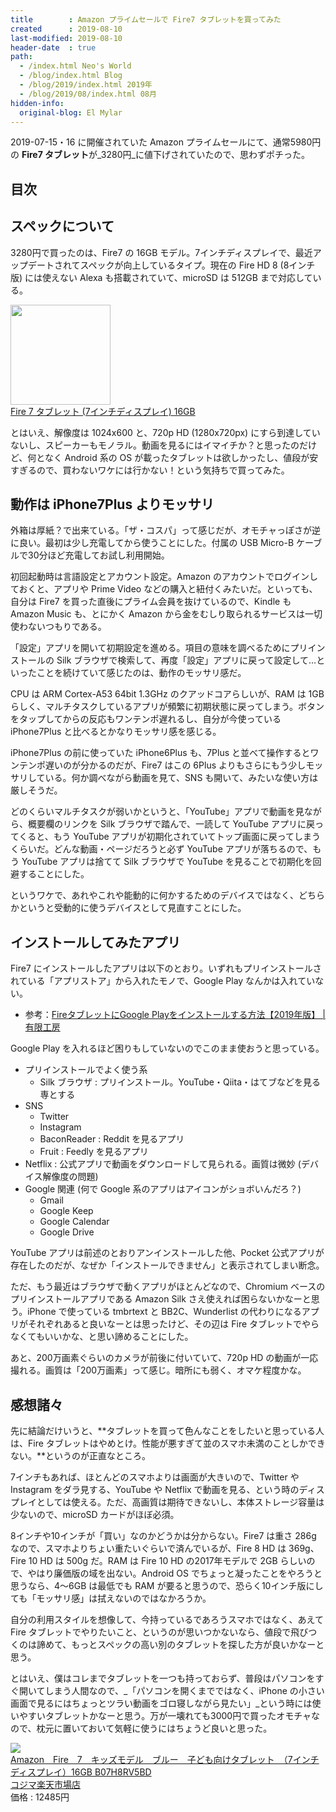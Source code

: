 ```yaml
---
title        : Amazon プライムセールで Fire7 タブレットを買ってみた
created      : 2019-08-10
last-modified: 2019-08-10
header-date  : true
path:
  - /index.html Neo's World
  - /blog/index.html Blog
  - /blog/2019/index.html 2019年
  - /blog/2019/08/index.html 08月
hidden-info:
  original-blog: El Mylar
---
```


2019-07-15・16 に開催されていた Amazon プライムセールにて、通常5980円の **Fire7 タブレット**が_3280円_に値下げされていたので、思わずポチった。

## 目次

## スペックについて

3280円で買ったのは、Fire7 の 16GB モデル。7インチディスプレイで、最近アップデートされてスペックが向上しているタイプ。現在の Fire HD 8 (8インチ版) には使えない Alexa も搭載されていて、microSD は 512GB まで対応している。

<div class="ad-amazon">
  <div class="ad-amazon-image">
    <a href="https://www.amazon.co.jp/dp/B07JQP28TN?tag=neos21-22&amp;linkCode=osi&amp;th=1&amp;psc=1">
      <img src="https://m.media-amazon.com/images/I/41T8SdOBVgL._SL160_.jpg" width="160" height="160">
    </a>
  </div>
  <div class="ad-amazon-info">
    <div class="ad-amazon-title">
      <a href="https://www.amazon.co.jp/dp/B07JQP28TN?tag=neos21-22&amp;linkCode=osi&amp;th=1&amp;psc=1">Fire 7 タブレット (7インチディスプレイ) 16GB</a>
    </div>
  </div>
</div>

とはいえ、解像度は 1024x600 と、720p HD (1280x720px) にすら到達していないし、スピーカーもモノラル。動画を見るにはイマイチか？と思ったのだけど、何となく Android 系の OS が載ったタブレットは欲しかったし、値段が安すぎるので、買わないワケには行かない！という気持ちで買ってみた。

## 動作は iPhone7Plus よりモッサリ

外箱は厚紙？で出来ている。「ザ・コスパ」って感じだが、オモチャっぽさが逆に良い。最初は少し充電してから使うことにした。付属の USB Micro-B ケーブルで30分ほど充電してお試し利用開始。

初回起動時は言語設定とアカウント設定。Amazon のアカウントでログインしておくと、アプリや Prime Video などの購入と紐付くみたいだ。といっても、自分は Fire7 を買った直後にプライム会員を抜けているので、Kindle も Amazon Music も、とにかく Amazon から金をむしり取られるサービスは一切使わないつもりである。

「設定」アプリを開いて初期設定を進める。項目の意味を調べるためにプリインストールの Silk ブラウザで検索して、再度「設定」アプリに戻って設定して…といったことを続けていて感じたのは、動作のモッサリ感だ。

CPU は ARM Cortex-A53 64bit 1.3GHz のクアッドコアらしいが、RAM は 1GB らしく、マルチタスクしているアプリが頻繁に初期状態に戻ってしまう。ボタンをタップしてからの反応もワンテンポ遅れるし、自分が今使っている iPhone7Plus と比べるとかなりモッサリ感を感じる。

iPhone7Plus の前に使っていた iPhone6Plus も、7Plus と並べて操作するとワンテンポ遅いのが分かるのだが、Fire7 はこの 6Plus よりもさらにもう少しモッサリしている。何か調べながら動画を見て、SNS も開いて、みたいな使い方は厳しそうだ。

どのくらいマルチタスクが弱いかというと、「YouTube」アプリで動画を見ながら、概要欄のリンクを Silk ブラウザで踏んで、一読して YouTube アプリに戻ってくると、もう YouTube アプリが初期化されていてトップ画面に戻ってしまうくらいだ。どんな動画・ページだろうと必ず YouTube アプリが落ちるので、もう YouTube アプリは捨てて Silk ブラウザで YouTube を見ることで初期化を回避することにした。

というワケで、あれやこれや能動的に何かするためのデバイスではなく、どちらかというと受動的に使うデバイスとして見直すことにした。

## インストールしてみたアプリ

Fire7 にインストールしたアプリは以下のとおり。いずれもプリインストールされている「アプリストア」から入れたモノで、Google Play なんかは入れていない。

- 参考：[FireタブレットにGoogle Playをインストールする方法【2019年版】 | 有限工房](https://ygkb.jp/6312)

Google Play を入れるほど困りもしていないのでこのまま使おうと思っている。

- プリインストールでよく使う系
  - Silk ブラウザ : プリインストール。YouTube・Qiita・はてブなどを見る専とする
- SNS
  - Twitter
  - Instagram
  - BaconReader : Reddit を見るアプリ
  - Fruit : Feedly を見るアプリ
- Netflix : 公式アプリで動画をダウンロードして見られる。画質は微妙 (デバイス解像度の問題)
- Google 関連 (何で Google 系のアプリはアイコンがショボいんだろ？)
  - Gmail
  - Google Keep
  - Google Calendar
  - Google Drive

YouTube アプリは前述のとおりアンインストールした他、Pocket 公式アプリが存在したのだが、なぜか「インストールできません」と表示されてしまい断念。

ただ、もう最近はブラウザで動くアプリがほとんどなので、Chromium ベースのプリインストールアプリである Amazon Silk さえ使えれば困らないかなーと思う。iPhone で使っている tmbrtext と BB2C、Wunderlist の代わりになるアプリがそれぞれあると良いなーとは思ったけど、その辺は Fire タブレットでやらなくてもいいかな、と思い諦めることにした。

あと、200万画素ぐらいのカメラが前後に付いていて、720p HD の動画が一応撮れる。画質は「200万画素」って感じ。暗所にも弱く、オマケ程度かな。

## 感想諸々

先に結論だけいうと、**タブレットを買って色んなことをしたいと思っている人は、Fire タブレットはやめとけ。性能が悪すぎて並のスマホ未満のことしかできない。**というのが正直なところ。

7インチもあれば、ほとんどのスマホよりは画面が大きいので、Twitter や Instagram をダラ見する、YouTube や Netflix で動画を見る、という時のディスプレイとしては使える。ただ、高画質は期待できないし、本体ストレージ容量は少ないので、microSD カードがほぼ必須。

8インチや10インチが「買い」なのかどうかは分からない。Fire7 は重さ 286g なので、スマホよりちょい重たいぐらいで済んでいるが、Fire 8 HD は 369g、Fire 10 HD は 500g だ。RAM は Fire 10 HD の2017年モデルで 2GB らしいので、やはり廉価版の域を出ない。Android OS でちょっと凝ったことをやろうと思うなら、4〜6GB は最低でも RAM が要ると思うので、恐らく10インチ版にしても「モッサリ感」は拭えないのではなかろうか。

自分の利用スタイルを想像して、今持っているであろうスマホではなく、あえて Fire タブレットでやりたいこと、というのが思いつかないなら、値段で飛びつくのは諦めて、もっとスペックの高い別のタブレットを探した方が良いかなーと思う。

とはいえ、僕はコレまでタブレットを一つも持っておらず、普段はパソコンをすぐ開いてしまう人間なので、_「パソコンを開くまでではなく、iPhone の小さい画面で見るにはちょっとツラい動画をゴロ寝しながら見たい」_という時には使いやすいタブレットかなーと思う。万が一壊れても3000円で買ったオモチャなので、枕元に置いておいて気軽に使うにはちょうど良いと思った。

<div class="ad-rakuten">
  <div class="ad-rakuten-image">
    <a href="https://hb.afl.rakuten.co.jp/hgc/g00r8mv2.waxyc831.g00r8mv2.waxydde7/?pc=https%3A%2F%2Fitem.rakuten.co.jp%2Fr-kojima%2F4332277%2F&amp;m=http%3A%2F%2Fm.rakuten.co.jp%2Fr-kojima%2Fi%2F10729659%2F">
      <img src="https://thumbnail.image.rakuten.co.jp/@0_mall/r-kojima/cabinet/460/4332277_01l.jpg?_ex=128x128">
    </a>
  </div>
  <div class="ad-rakuten-info">
    <div class="ad-rakuten-title">
      <a href="https://hb.afl.rakuten.co.jp/hgc/g00r8mv2.waxyc831.g00r8mv2.waxydde7/?pc=https%3A%2F%2Fitem.rakuten.co.jp%2Fr-kojima%2F4332277%2F&amp;m=http%3A%2F%2Fm.rakuten.co.jp%2Fr-kojima%2Fi%2F10729659%2F">Amazon　Fire　7　キッズモデル　ブルー　子ども向けタブレット　（7インチディスプレイ）16GB B07H8RV5BD</a>
    </div>
    <div class="ad-rakuten-shop">
      <a href="https://hb.afl.rakuten.co.jp/hgc/g00r8mv2.waxyc831.g00r8mv2.waxydde7/?pc=https%3A%2F%2Fwww.rakuten.co.jp%2Fr-kojima%2F&amp;m=http%3A%2F%2Fm.rakuten.co.jp%2Fr-kojima%2F">コジマ楽天市場店</a>
    </div>
    <div class="ad-rakuten-price">価格 : 12485円</div>
  </div>
</div>
